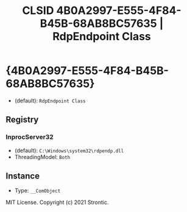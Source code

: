 ﻿---
title: "CLSID 4B0A2997-E555-4F84-B45B-68AB8BC57635 | RdpEndpoint Class"
excerpt: What is COM-Object CLSID 4B0A2997-E555-4F84-B45B-68AB8BC57635?
---

# {4B0A2997-E555-4F84-B45B-68AB8BC57635}

* (default): `RdpEndpoint Class`

## Registry


### InprocServer32

* (default): `C:\Windows\system32\rdpendp.dll`
* ThreadingModel: `Both`

## Instance

* Type: `__ComObject`

MIT License. Copyright (c) 2021 Strontic.


